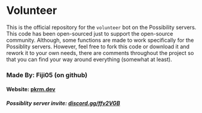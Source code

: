# Volunteer

This is the official repository for the `volunteer` bot on the Possibility servers. This code has been open-sourced just to support the open-source community. Although, some functions are made to work specifically for the Possiblity servers. However, feel free to fork this code or download it and rework it to your own needs, there are comments throughout the project so that you can find your way around everything (somewhat at least).

 ### Made By: Fiji05 (on github)
 #### Website: [pkrm.dev](https://pkrm.dev)

 ##### Possiblity server invite: [discord.gg/ffv2VGB](https://discord.gg/ffv2VGB)
